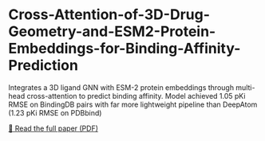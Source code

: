 # Cross-Attention-of-3D-Drug-Geometry-and-ESM2-Protein-Embeddings-for-Binding-Affinity-Prediction
Integrates a 3D ligand GNN with ESM-2 protein embeddings through multi-head cross-attention to predict binding affinity. Model achieved 1.05 pKi RMSE on BindingDB pairs with far more lightweight pipeline than DeepAtom (1.23 pKi RMSE on PDBbind)

[📄 Read the full paper (PDF)](paper/ligand_protein_affinity_prediction.pdf)

